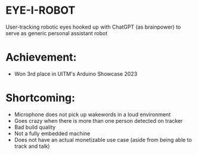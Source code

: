 # EYE-I-ROBOT
User-tracking robotic eyes hooked up with ChatGPT (as brainpower) to serve as generic personal assistant robot


# Achievement:
- Won 3rd place in UITM's Arduino Showcase 2023

# Shortcoming:
- Microphone does not pick up wakewords in a loud environment
- Goes crazy when there is more than one person detected on tracker
- Bad build quality
- Not a fully embedded machine
- Does not have an actual monetizable use case (aside from being able to track and talk)
